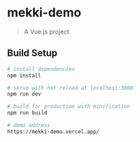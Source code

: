 # mekki-demo

> A Vue.js project

## Build Setup

``` bash
# install dependencies
npm install

# serve with hot reload at localhost:3000
npm run dev

# build for production with minification
npm run build

# demo address
https://mekki-demo.vercel.app/
```
